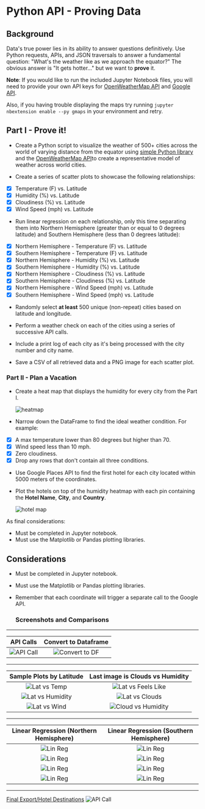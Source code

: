 # Python API - Proving Data

## Background

Data's true power lies in its ability to answer questions definitively. Use Python requests, APIs, and JSON traversals to answer a fundamental question: "What's the weather like as we approach the equator?" The obvious answer is "It gets hotter..." but we want to **prove** it.

**Note**: If you would like to run the included Jupyter Notebook files, you will need to provide your own API keys for [OpenWeatherMap API](https://openweathermap.org/api) and [Google API](https://console.developers.google.com/).

Also, if you having trouble displaying the maps try running `jupyter nbextension enable --py gmaps` in your environment and retry.


## Part I - Prove it!

* Create a Python script to visualize the weather of 500+ cities across the world of varying distance from the equator using [simple Python library](https://pypi.python.org/pypi/citipy) and the [OpenWeatherMap API](https://openweathermap.org/api)to create a representative model of weather across world cities.

* Create a series of scatter plots to showcase the following relationships:

- [x] Temperature (F) vs. Latitude
- [x] Humidity (%) vs. Latitude
- [x] Cloudiness (%) vs. Latitude
- [x] Wind Speed (mph) vs. Latitude

* Run linear regression on each relationship, only this time separating them into Northern Hemisphere (greater than or equal to 0 degrees latitude) and Southern Hemisphere (less than 0 degrees latitude):

- [x] Northern Hemisphere - Temperature (F) vs. Latitude
- [x] Southern Hemisphere - Temperature (F) vs. Latitude
- [x] Northern Hemisphere - Humidity (%) vs. Latitude
- [x] Southern Hemisphere - Humidity (%) vs. Latitude
- [x] Northern Hemisphere - Cloudiness (%) vs. Latitude
- [x] Southern Hemisphere - Cloudiness (%) vs. Latitude
- [x] Northern Hemisphere - Wind Speed (mph) vs. Latitude
- [x] Southern Hemisphere - Wind Speed (mph) vs. Latitude

* Randomly select **at least** 500 unique (non-repeat) cities based on latitude and longitude.

* Perform a weather check on each of the cities using a series of successive API calls.

* Include a print log of each city as it's being processed with the city number and city name.

* Save a CSV of all retrieved data and a PNG image for each scatter plot.

### Part II - Plan a Vacation

* Create a heat map that displays the humidity for every city from the Part I.

  ![heatmap](images/heatmap.png)

* Narrow down the DataFrame to find the ideal weather condition. For example:

- [x] A max temperature lower than 80 degrees but higher than 70.
- [x] Wind speed less than 10 mph.
- [x] Zero cloudiness.
- [x] Drop any rows that don't contain all three conditions.

* Use Google Places API to find the first hotel for each city located within 5000 meters of the coordinates.

* Plot the hotels on top of the humidity heatmap with each pin containing the **Hotel Name**, **City**, and **Country**.

  ![hotel map](images/hotel_map.png)

As final considerations:


* Must be completed in Jupyter notebook.
* Must use the Matplotlib or Pandas plotting libraries.

## Considerations

* Must be completed in Jupyter notebook.

* Must use the Matplotlib or Pandas plotting libraries.

* Remember that each coordinate will trigger a separate call to the Google API.

   ### Screenshots and Comparisons

---

API Calls           |  Convert to Dataframe
:-------------------------:|:-------------------------:
![API Call](images/0_APICalls.PNG)  |  ![Convert to DF](images/1_ConvertToDF.PNG)

---

Sample Plots by Latitude          |  Last image is Clouds vs Humidity  
:-------------------------:|:-------------------------:
![Lat vs Temp](images/2_LatVsTemp.PNG)  |  ![Lat vs Feels Like](images/3_LatVsFeels.PNG)
![Lat vs Humidity](images/4_LatVsHumidity.PNG)  |  ![Lat vs Clouds](images/5_LatVsCloud.PNG)
![Lat vs Wind](images/6_LatVsWind.PNG)  |   ![Cloud vs Humidity](images/7_CloudVSHumidity.PNG)

---

Linear Regression (Northern Hemisphere)         |  Linear Regression (Southern Hemisphere)   
:-------------------------:|:-------------------------:
![Lin Reg](images/22_TempVsLat_linreg.PNG)  |  ![Lin Reg](images/22s_TempVsLat_linreg.PNG)
![Lin Reg](images/23_HumVsLat_linreg.PNG)  |  ![Lin Reg](images/23s_HumVsLat_linreg.PNG)
![Lin Reg](images/24_CloudVsLat_linreg.PNG)  |  ![Lin Reg](images/24s_CloudVsLat_linreg.PNG)
![Lin Reg](images/25_WindVsLat_linreg.PNG)  |  ![Lin Reg](images/25s_WindVsLat_linreg.PNG)

---

[Final Export/Hotel Destinations](https://gitjudd.github.io/python-api-challenge/export.html)
![API Call](images/export.PNG) 
